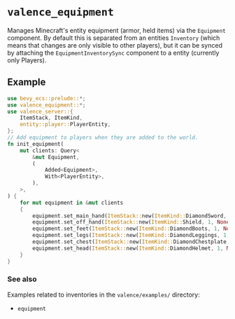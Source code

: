 # `valence_equipment`
Manages Minecraft's entity equipment (armor, held items) via the `Equipment` component.
By default this is separated from an entities `Inventory` (which means that changes are only visible to other players), but it can be synced by attaching the `EquipmentInventorySync`
component to a entity (currently only Players).

## Example

```rust 
use bevy_ecs::prelude::*;
use valence_equipment::*;
use valence_server::{
    ItemStack, ItemKind,
    entity::player::PlayerEntity,
};
// Add equipment to players when they are added to the world.
fn init_equipment(
    mut clients: Query<
        &mut Equipment,
        (
            Added<Equipment>,
            With<PlayerEntity>,
        ),
    >,
) {
    for mut equipment in &mut clients
    {
        equipment.set_main_hand(ItemStack::new(ItemKind::DiamondSword, 1, None));
        equipment.set_off_hand(ItemStack::new(ItemKind::Shield, 1, None));
        equipment.set_feet(ItemStack::new(ItemKind::DiamondBoots, 1, None));
        equipment.set_legs(ItemStack::new(ItemKind::DiamondLeggings, 1, None));
        equipment.set_chest(ItemStack::new(ItemKind::DiamondChestplate, 1, None));
        equipment.set_head(ItemStack::new(ItemKind::DiamondHelmet, 1, None));
    }
}
```

### See also

Examples related to inventories in the `valence/examples/` directory:
- `equipment`


